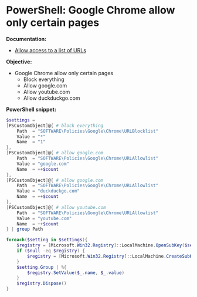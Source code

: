 # PowerShell: Google Chrome allow only certain pages

<b>Documentation:</b>

* [Allow access to a list of URLs](https://chromeenterprise.google/policies/?policy=URLAllowlist)

<b>Objective:</b>

* Google Chrome allow only certain pages
    * Block everything
    * Allow google.com
    * Allow youtube.com
    * Allow duckduckgo.com

<b>PowerShell snippet:</b>

```powershell
$settings = 
[PSCustomObject]@{ # block everything
    Path  = "SOFTWARE\Policies\Google\Chrome\URLBlocklist"
    Value = "*"
    Name  = "1"
},
[PSCustomObject]@{ # allow google.com
    Path  = "SOFTWARE\Policies\Google\Chrome\URLAllowlist"
    Value = "google.com"
    Name  = ++$count
},
[PSCustomObject]@{ # allow google.com
    Path  = "SOFTWARE\Policies\Google\Chrome\URLAllowlist"
    Value = "duckduckgo.com"
    Name  = ++$count
},
[PSCustomObject]@{ # allow youtube.com
    Path  = "SOFTWARE\Policies\Google\Chrome\URLAllowlist"
    Value = "youtube.com"
    Name  = ++$count
} | group Path

foreach($setting in $settings){
    $registry = [Microsoft.Win32.Registry]::LocalMachine.OpenSubKey($setting.Name, $true)
    if ($null -eq $registry) {
        $registry = [Microsoft.Win32.Registry]::LocalMachine.CreateSubKey($setting.Name, $true)
    }
    $setting.Group | %{
        $registry.SetValue($_.name, $_.value)
    }
    $registry.Dispose()
}
```
